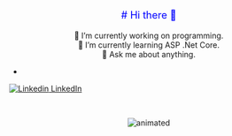 
<p align="center" style="color:blue;font-size:18px;">
#  Hi there 👋
<div align="center">
</p>


 🔭 I’m currently working on programming.                                                                                               
 🌱 I’m currently learning ASP .Net Core.                                                                  
 💬 Ask me about anything.
- </div> 
 [![Linkedin](https://i.stack.imgur.com/gVE0j.png) LinkedIn](https://www.linkedin.com/in/songul-bayer/)


&nbsp;
<p align="center">
 <img src="https://user-images.githubusercontent.com/63016233/159158595-6396e478-11f1-4561-9dd0-dc831d4042eb.gif" alt="animated" />
</p>
